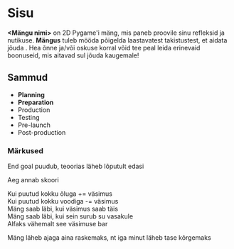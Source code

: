 # Sisu

**<Mängu nimi>** on 2D Pygame'i mäng, mis paneb proovile sinu refleksid ja nutikuse. **Mängus** tuleb mööda põigelda laastavatest takistustest, et aidata <nimel> jõuda <sihtkohta>. Hea õnne ja/või oskuse korral võid tee peal leida erinevaid boonuseid, mis aitavad sul jõuda kaugemale!

## Sammud
* **Planning**
* **Preparation**
* Production
* Testing
* Pre-launch
* Post-production

### Märkused

End goal puudub, teoorias läheb lõputult edasi

Aeg annab skoori

Kui puutud kokku õluga += väsimus  
Kui puutud kokku voodiga -= väsimus  
Mäng saab läbi, kui väsimus saab täis  
Mäng saab läbi, kui sein surub su vasakule  
Alfaks vähemalt see väsimuse bar

Mäng läheb ajaga aina raskemaks, nt iga minut läheb tase kõrgemaks
